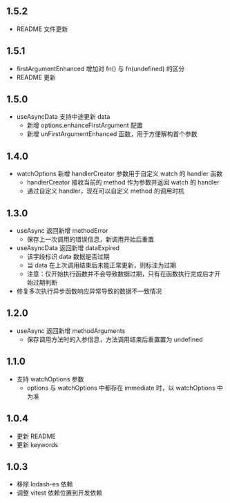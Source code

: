 ## 1.5.2 
- README 文件更新

## 1.5.1
- firstArgumentEnhanced 增加对 fn() 与 fn(undefined) 的区分
- README 更新

## 1.5.0
- useAsyncData 支持中途更新 data
  - 新增 options.enhanceFirstArgument 配置
  - 新增 unFirstArgumentEnhanced 函数，用于方便解构首个参数

## 1.4.0
- watchOptions 新增 handlerCreator 参数用于自定义 watch 的 handler 函数
  - handlerCreator 接收当前的 method 作为参数并返回 watch 的 handler
  - 通过自定义 handler，现在可以自定义 method 的调用时机

## 1.3.0
- useAsync 返回新增 methodError
  - 保存上一次调用的错误信息，新调用开始后重置
- useAsyncData 返回新增 dataExpired
  - 该字段标识 data 数据是否过期
  - 当 data 在上次调用结束后未能正常更新，则标注为过期
  - 注意：仅开始执行函数并不会导致数据过期，只有在函数执行完成后才开始过期判断
- 修复多次执行异步函数响应异常导致的数据不一致情况

## 1.2.0

- useAsync 返回新增 methodArguments
  - 保存调用方法时的入参信息，方法调用结束后重置置为 undefined

## 1.1.0

- 支持 watchOptions 参数
  - options 与 watchOptions 中都存在 immediate 时，以 watchOptions 中为准

## 1.0.4

- 更新 README
- 更新 keywords

## 1.0.3

- 移除 lodash-es 依赖
- 调整 vitest 依赖位置到开发依赖
